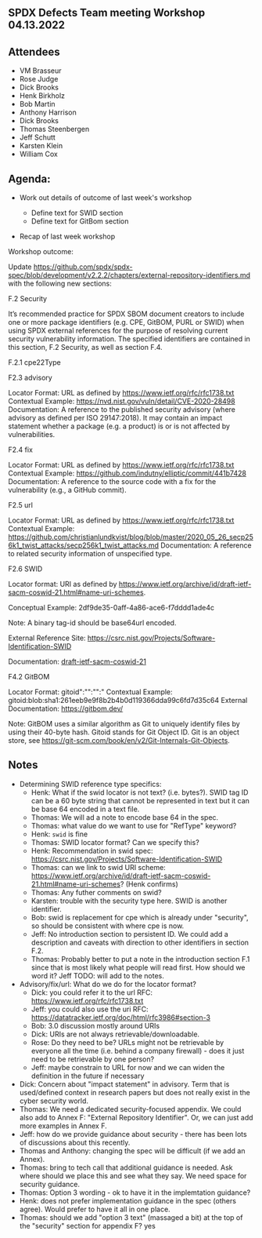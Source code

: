 ## SPDX Defects Team meeting Workshop 04.13.2022

## Attendees
* VM Brasseur
* Rose Judge
* Dick Brooks
* Henk Birkholz
* Bob Martin
* Anthony Harrison
* Dick Brooks
* Thomas Steenbergen
* Jeff Schutt
* Karsten Klein
* William Cox

## Agenda: 
* Work out details of outcome of last week's workshop
    * Define text for SWID section 
    * Define text for GitBom section

* Recap of last week workshop

Workshop outcome:

Update https://github.com/spdx/spdx-spec/blob/development/v2.2.2/chapters/external-repository-identifiers.md  with the following new sections:

F.2 Security

It’s recommended practice for SPDX SBOM document creators to include one or more package identifiers (e.g.  CPE, GitBOM, PURL or SWID) when using SPDX external references for the purpose of resolving current security vulnerability information. The specified identifiers are contained in this section, F.2 Security, as well as section F.4.

F.2.1 cpe22Type

F2.3 advisory

Locator Format: URL as defined by  https://www.ietf.org/rfc/rfc1738.txt
Contextual Example:  https://nvd.nist.gov/vuln/detail/CVE-2020-28498
Documentation: A reference to the published security advisory (where advisory as defined per ISO 29147:2018). It may contain an impact statement whether a package (e.g. a product) is or is not affected by vulnerabilities.

F2.4 fix

Locator Format: URL as defined by  https://www.ietf.org/rfc/rfc1738.txt
Contextual Example: https://github.com/indutny/elliptic/commit/441b7428
Documentation: A reference to the source code with a fix for the vulnerability (e.g., a GitHub commit). 

F2.5 url

Locator Format: URL as defined by  https://www.ietf.org/rfc/rfc1738.txt
Contextual Example:  https://github.com/christianlundkvist/blog/blob/master/2020_05_26_secp256k1_twist_attacks/secp256k1_twist_attacks.md
Documentation: A reference to related security information of unspecified type.

 F2.6 SWID

Locator format: URI as defined by https://www.ietf.org/archive/id/draft-ietf-sacm-coswid-21.html#name-uri-schemes.

Conceptual Example: 2df9de35-0aff-4a86-ace6-f7dddd1ade4c

Note: A binary tag-id should be base64url encoded.

External Reference Site: https://csrc.nist.gov/Projects/Software-Identification-SWID

Documentation: [draft-ietf-sacm-coswid-21](https://www.ietf.org/archive/id/draft-ietf-sacm-coswid-21.html#section-2.3)

F4.2 GitBOM

Locator Format: gitoid":"<git object type>":"<hash algorithm>":"<hash value>
Contextual Example: gitoid:blob:sha1:261eeb9e9f8b2b4b0d119366dda99c6fd7d35c64
External Documentation:  https://gitbom.dev/

Note: GitBOM uses a similar algorithm as Git to uniquely identify files by using their 40-byte hash. Gitoid stands for Git Object ID.  Git is an object store, see https://git-scm.com/book/en/v2/Git-Internals-Git-Objects.

## Notes
* Determining SWID reference type specifics:
  * Henk: What if the swid locator is not text? (i.e. bytes?). SWID tag ID can be a 60 byte string that cannot be represented in text but it can be base 64 encoded in a text file.
  * Thomas: We will ad a note to encode base 64 in the spec.
  * Thomas: what value do we want to use for "RefType" keyword? 
  * Henk: `swid` is fine
  * Thomas: SWID locator format? Can we specify this?
  * Henk: Recommendation in swid spec:  https://csrc.nist.gov/Projects/Software-Identification-SWID
  * Thomas: can we link to swid URI scheme: https://www.ietf.org/archive/id/draft-ietf-sacm-coswid-21.html#name-uri-schemes? (Henk confirms)
  * Thomas: Any futher comments on swid?
  * Karsten: trouble with the security type here. SWID is another identifier.
  * Bob: swid is replacement for cpe which is already under "security", so should be consistent with where cpe is now.
  * Jeff: No introduction section to persistent ID. We could add a description and caveats with direction to other identifiers in section F.2. 
  * Thomas: Probably better to put a note in the introduction section F.1 since that is most likely what people will read first. How should we word it? Jeff TODO: will add to the notes.
* Advisory/fix/url: What do we do for the locator format?
  * Dick: you could refer it to the url RFC: https://www.ietf.org/rfc/rfc1738.txt
  * Jeff: you could also use the uri RFC: https://datatracker.ietf.org/doc/html/rfc3986#section-3
  * Bob: 3.0 discussion mostly around URIs
  * Dick: URIs are not always retrievable/downloadable.
  * Rose: Do they need to be? URLs might not be retrievable by everyone all the time (i.e. behind a company firewall) - does it just need to be retrievable by one person?
  * Jeff: maybe constrain to URL for now and we can widen the definition in the future if necessary
* Dick: Concern about "impact statement" in advisory. Term that is used/defined context in research papers but does not really exist in the cyber security world. <agreement to return to this subject later in the meeting>
* Thomas: We need a dedicated security-focused appendix. We could also add to Annex F: "External Repository Identifier". Or, we can just add more examples in Annex F.
* Jeff: how do we provide guidance about security - there has been lots of discussions about this recently.
* Thomas and Anthony: changing the spec will be difficult (if we add an Annex).
* Thomas: bring to tech call that additional guidance is needed. Ask where should we place this and see what they say. We need space for security guidance. 
* Thomas: Option 3 wording - ok to have it in the implemtation guidance?
* Henk: does not prefer implementation guidance in the spec (others agree). Would prefer to have it all in one place.
* Thomas: should we add "option 3 text" (massaged a bit) at the top of the "security" section for appendix F? yes
